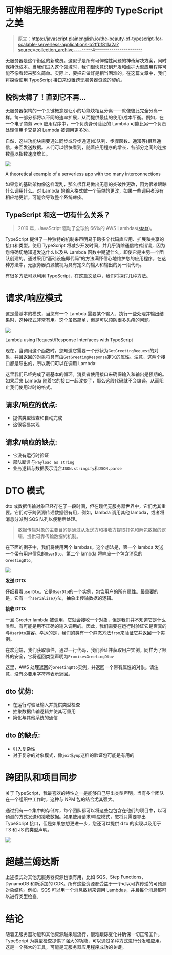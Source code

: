 # 可伸缩无服务器应用程序的 TypeScript 之美

> 原文：<https://javascript.plainenglish.io/the-beauty-of-typescript-for-scalable-serverless-applications-b2ffbf811a2a?source=collection_archive---------4----------------------->

无服务器是这个街区的新成员。这似乎是所有可伸缩性问题的神奇解决方案，同时保持低成本。当我们进入这个领域时，我们很快意识到开发和维护大型应用程序可能不像看起来那么简单。实际上，要把它做好是相当困难的。在这篇文章中，我们将探索使用 TypeScript 接口来设置跨无服务器资源的契约。

## 脱钩太棒了！直到它不再…

无服务器架构的一个关键概念是让小的功能块相互分离——就像彼此完全分离一样。每一部分都将以不同的速率扩展，从而提供最佳的使用/成本平衡。例如，在一个电子商务 web 应用程序中，一个负责身份验证的 Lambda 可能比另一个负责处理信用卡交易的 Lambda 被调用更多次。

自然，这些功能块需要通过同步或异步通道(如队列、步骤函数、通知等)相互通信，来回发送数据。人们可以很快看到，随着应用程序的增长，各部分之间的连接数量以指数速度增长。

![](img/f5bab5833063393689914c2abbabca48.png)

A theoretical example of a serverless app with too many interconnections

如果您的基础架构像这样混乱，那么很容易做出无意的突破性更改，因为很难跟踪什么调用什么。对 Lambda 的输入格式做一个简单的更改，如果一些调用者没有相应地更新，可能会导致整个系统瘫痪。

## TypeScript 和这一切有什么关系？

> 2019 年，JavaScript 驱动了全球约 66%的 AWS Lambdas([stats](https://thenewstack.io/what-aws-lambdas-performance-stats-reveal/))。

TypeScript 提供了一种独特的机制来声明易于跨多个代码库应用、扩展和共享的接口和类型。使用 TypeScript 将减少开发时间，并几乎消除通信格式错误，因为您将确切地知道发送什么以及从 Lambda 函数中期望什么，即使它是由另一个团队创建的。通过采用“基础设施即代码”的方法满怀信心地维护您的应用程序，在这种方法中，无服务器资源被视为具有定义的输入和输出的另一段代码。

有很多方法可以利用 TypeScript，在这篇文章中，我们将探讨几种方法。

# 请求/响应模式

这是最基本的模式，当您有一个 Lambda 需要某个输入、执行一些处理并输出结果时，这种模式非常有用。这个虽然简单，但是可以预防很多头疼的问题。

![](img/84110726179ddfd8f494d8276969dd3e.png)

Lambda using Request/Response Interfaces with TypeScript

现在，当调用这个函数时，您知道它需要一个形状为`GetGreetingRequest`的对象，并且返回的对象将具有由`GetGreetingResponse`定义的属性。注意，这两个接口都是导出的，所以我们可以在调用 Lambda:

这里我们已经完成了最基本的循环。消费者使用接口来确保输入和输出是预期的。如果后来 Lambda 随着它的接口一起改变了，那么这段代码就不会编译，从而阻止我们使用过时的格式。

## **请求/响应的优点:**

*   提供类型检查和自动完成
*   这很容易实现

## **请求/响应的缺点:**

*   它没有运行时验证
*   部队断言与`Payload as string`
*   业务逻辑与数据表示混合`JSON.stringify`和`JSON.parse`

# DTO 模式

dto 或数据传输对象已经存在了一段时间，但在现代无服务器世界中，它们尤其重要。它们对于跨资源传递数据很有用，例如，lambda 调用其他 lambda，或者将消息分派到 SQS 队列以便稍后处理。

> 数据传输对象的主要目的是通过从发送方和接收方提取打包和解包数据的逻辑，提供可靠传输数据的机制。

在下面的例子中，我们将使用两个 lambdas。这个想法是，第一个 lambda 发送一个带有用户信息的`UserDto`，第二个 lambda 将响应一个包含消息的`GreetingDto`。

![](img/ffd015931fc31ad8c97dbe6a82d0ebdc.png)

**发送 DTO:**

仔细看看`userDto`。它是`UserDto`的一个实例，包含用户的所有属性。最重要的是，它有一个`serialize`方法，抽象出传输数据的逻辑。

**接收 DTO:**

一旦 Greeter lambda 被调用，它就会接收一个对象，但是我们并不知道它是什么类型。有可能是用不正确的输入调用的。因此，我们需要在运行时验证它是否真的与`UserDto`兼容。幸运的是，我们的类有一个静态方法`from`来验证它并返回一个实例。

在欢迎端，我们获取事件，通过一行代码，我们验证并获取用户实例。同样为了额外的安全，它将返回类型声明为`Promise<GreetingDto>`

这里，AWS 处理返回的`GreetingDto`实例，并返回一个带有属性的对象。请注意，没有必要用字符串表示返回。

## **dto 优势:**

*   在运行时验证输入并提供类型检查
*   抽象数据传输逻辑并使其可重用
*   简化与其他系统的通信

## **dto 的缺点:**

*   引入复杂性
*   对于复杂的对象模式，像`joi`或`yup`这样的验证包可能是有用的

# 跨团队和项目同步

关于 TypeScript，我最喜欢的特性之一是能够自己导出类型声明。当有多个团队在一个组织中工作时，这种与 NPM 包的结合尤其强大。

通过拥有一个集中的存储库，每个团队都可以将这些包包含在他们的项目中，以可预测的方式发送和接收数据。如果使用请求/响应模式，您将只需要导出 TypeScript 接口，但是如果您想更进一步，您还可以提供 d to 的实现以及用于 TS 和 JS 的类型声明。

![](img/9da81b2a0a1cddfdad467fa984502edf.png)

# 超越兰姆达斯

上述模式对其他无服务器资源也很有用，比如 SQS、Step Functions、DynamoDB 和新添加的 CDK。所有这些资源都受益于一个可以可靠传递的可预测对象结构。例如，SQS 可以用一个消息数组来调用 Lambdas，并且每个消息都可以进行类型检查。

# 结论

随着无服务器功能和其他资源越来越流行，很难跟踪变化并确保一切正常工作。TypeScript 为类型检查提供了强大的功能，可以通过多种方式进行分发和应用。这是一个强大的工具，可能是无服务器应用程序成功的关键。